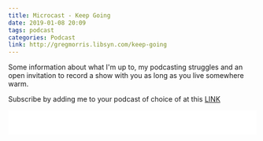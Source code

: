 ```yaml
---
title: Microcast - Keep Going
date: 2019-01-08 20:09
tags: podcast
categories: Podcast
link: http://gregmorris.libsyn.com/keep-going
---
```

Some information about what I'm up to, my podcasting struggles and an open invitation to record a show with you as long as you live somewhere warm.

Subscribe by adding me to your podcast of choice of at this [LINK](http://gregmorris.libsyn.com/rss)

<iframe style="border: none" src="//html5-player.libsyn.com/embed/episode/id/8181470/height/100/theme/standard-mini/thumbnail/no/preload/no/direction/backward/" height="50" width="100%" scrolling="no"  allowfullscreen webkitallowfullscreen mozallowfullscreen oallowfullscreen msallowfullscreen></iframe>
